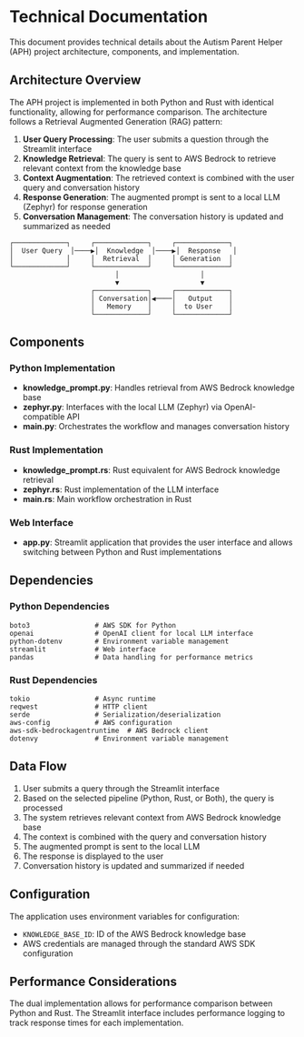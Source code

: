 # Technical Documentation

This document provides technical details about the Autism Parent Helper (APH) project architecture, components, and implementation.

## Architecture Overview

The APH project is implemented in both Python and Rust with identical functionality, allowing for performance comparison. The architecture follows a Retrieval Augmented Generation (RAG) pattern:

1. **User Query Processing**: The user submits a question through the Streamlit interface
2. **Knowledge Retrieval**: The query is sent to AWS Bedrock to retrieve relevant context from the knowledge base
3. **Context Augmentation**: The retrieved context is combined with the user query and conversation history
4. **Response Generation**: The augmented prompt is sent to a local LLM (Zephyr) for response generation
5. **Conversation Management**: The conversation history is updated and summarized as needed

```
┌─────────────┐     ┌─────────────┐     ┌─────────────┐
│  User Query  │────▶│  Knowledge  │────▶│  Response   │
│             │     │  Retrieval  │     │ Generation  │
└─────────────┘     └─────────────┘     └─────────────┘
                          │                    │
                          ▼                    ▼
                    ┌─────────────┐     ┌─────────────┐
                    │ Conversation│◀────│   Output    │
                    │   Memory    │     │  to User    │
                    └─────────────┘     └─────────────┘
```

## Components

### Python Implementation

- **knowledge_prompt.py**: Handles retrieval from AWS Bedrock knowledge base
- **zephyr.py**: Interfaces with the local LLM (Zephyr) via OpenAI-compatible API
- **main.py**: Orchestrates the workflow and manages conversation history

### Rust Implementation

- **knowledge_prompt.rs**: Rust equivalent for AWS Bedrock knowledge retrieval
- **zephyr.rs**: Rust implementation of the LLM interface
- **main.rs**: Main workflow orchestration in Rust

### Web Interface

- **app.py**: Streamlit application that provides the user interface and allows switching between Python and Rust implementations

## Dependencies

### Python Dependencies

```
boto3                # AWS SDK for Python
openai               # OpenAI client for local LLM interface
python-dotenv        # Environment variable management
streamlit            # Web interface
pandas               # Data handling for performance metrics
```

### Rust Dependencies

```
tokio                # Async runtime
reqwest              # HTTP client
serde                # Serialization/deserialization
aws-config           # AWS configuration
aws-sdk-bedrockagentruntime  # AWS Bedrock client
dotenvy              # Environment variable management
```

## Data Flow

1. User submits a query through the Streamlit interface
2. Based on the selected pipeline (Python, Rust, or Both), the query is processed
3. The system retrieves relevant context from AWS Bedrock knowledge base
4. The context is combined with the query and conversation history
5. The augmented prompt is sent to the local LLM
6. The response is displayed to the user
7. Conversation history is updated and summarized if needed

## Configuration

The application uses environment variables for configuration:

- `KNOWLEDGE_BASE_ID`: ID of the AWS Bedrock knowledge base
- AWS credentials are managed through the standard AWS SDK configuration

## Performance Considerations

The dual implementation allows for performance comparison between Python and Rust. The Streamlit interface includes performance logging to track response times for each implementation.